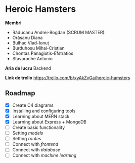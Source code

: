 ﻿Heroic Hamsters
======

**Membri**

* Răducanu Andrei-Bogdan (SCRUM MASTER)
* Orășanu Diana
* Bulhac Vlad-Ionuț
* Burduhosu Mihai-Cristian
* Chontas Panagiotis-Efstratios
* Stavarache Antonio

**Aria de lucru** Backend

**Link de trello** https://trello.com/b/xyAkZvGa/heroic-hamsters

## Roadmap
- [x] Create C4 diagrams
- [x] Installing and configuring tools
- [x] Learning about MERN stack
- [x] Learning about Express + MongoDB
- [ ] Create basic functionality 
- [ ] Setting *models*
- [ ] Setting *routes*
- [ ] Connect with *frontend*
- [ ] Connect with *database*
- [ ] Connect with *machine learning*
